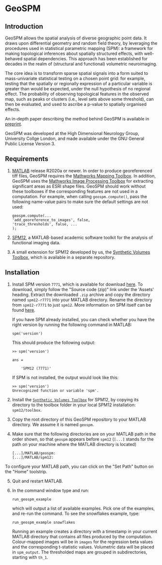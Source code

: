 # GeoSPM

## Introduction

GeoSPM allows the spatial analysis of diverse geographic point data. It draws upon differential geometry and random field theory, by leveraging the procedures used in statistical parametric mapping (SPM): a framework for making topological inferences about spatially structured effects, with well-behaved spatial dependencies. This approach has been established for decades in the realm of (structural and functional) volumetric neuroimaging.

The core idea is to transform sparse spatial signals into a form suited to mass-univariate statistical testing on a chosen point grid: for example, testing that the spatially or regionally expression of a particular variable is greater than would be expected, under the null hypothesis of no regional effect. The probability of observing topological features in the observed map, such as peaks or clusters (i.e., level sets above some threshold), can then be evaluated, and used to ascribe a p-value to spatially organised effects.

An in-depth paper describing the method behind GeoSPM is available in [preprint](http://arxiv.org/abs/2204.02354).

GeoSPM was developed at the High Dimensional Neurology Group, University Collge London, and made available under the GNU General Public License Version 3.

## Requirements
1. [MATLAB](https://www.mathworks.com/products/matlab.html) release R2020a or newer. In order to produce georeferenced tiff files, GeoSPM requires the [Mathworks Mapping Toolbox](https://www.mathworks.com/products/mapping.html). In addition, GeoSPM uses the [Mathworks Image Processing Toolbox](https://www.mathworks.com/products/image.html) for extracting significant areas as ESRI shape files. GeoSPM should work without these toolboxes if the corresponding features are not used in a computation. For example, when calling `geospm.compute()`, pass the following name-value pairs to make sure the default settings are not used:
    ```
    geospm.compute(...
    'add_georeference_to_images', false,
    'trace_thresholds', false, ...
    );
    ```

2. [SPM12](https://www.fil.ion.ucl.ac.uk/spm/software/spm12/), a MATLAB-based academic software toolkit for the analysis of functional imaging data.

2. A small extension for SPM12 developed by us, the [Synthetic Volumes Toolbox](https://github.com/high-dimensional/synthetic_volumes_toolbox/tags), which is available in a separate repository.

## Installation

1. Install SPM version `7771`, which is available for download [here](https://github.com/spm/spm12/releases/tag/r7771). To download, simply follow the "Source code (zip)" link under the 'Assets' heading. Extract the downloaded `.zip` archive and copy the directory named `spm12-r7771` into your MATLAB directory. Rename the directory from `spm12-r7771` to just `spm12`. More information on SPM itself can be found [here](https://www.fil.ion.ucl.ac.uk/spm/software/spm12/).

    If you have SPM already installed, you can check whether you have the right version by running the following command in MATLAB:
    ```
    spm('version')
    ```

    This should produce the following output:
    ```
    >> spm('version')

    ans =

        'SPM12 (7771)'
    ```

    If SPM is not installed, the output would look like this:
    ```
    >> spm('version')
    Unrecognized function or variable 'spm'.
    ```

2. Install the [`Synthetic Volumes Toolbox`](https://github.com/high-dimensional/synthetic_volumes_toolbox/releases/) for SPM12, by copying its directory to the toolbox folder in your local SPM12 installation: `spm12/toolbox`.

3. Copy the root directory of this GeoSPM repository to your MATLAB directory. We assume it is named `geospm`.

4. Make sure that the following directories are on your MATLAB path in the order shown, so that `geospm` appears before `spm12` (`[...]` stands for the path on your machine where the MATLAB directory is located)

    ```
    [...]/MATLAB/geospm:
    [...]/MATLAB/spm12:
    ```
  To configure your MATLAB path, you can click on the "Set Path" button on the "Home" toolstrip.

5. Quit and restart MATLAB.

6. In the command window type and run:

   ```
   run_geospm_example
   ```

   which will output a list of available examples. Pick one of the examples, and re-run the command. To see the snowflakes example, type:

   ```
   run_geospm_example snowflakes
   ```

   Running an example creates a directory with a timestamp in your current MATLAB directory that contains all files produced by the computation. Colour-mapped images will be in `images` for the regression beta values and the corresponding t-statistic values. Volumetric data will be placed in `spm_output`. The thresholded maps are grouped in subdirectories, starting with `th_1`.
